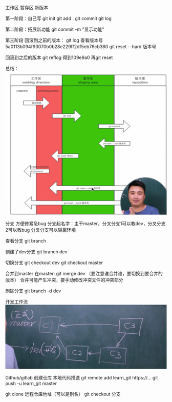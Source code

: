 工作区
暂存区
新版本


第一阶段：自己写
git init
git add .
git commit
git log

第二阶段：拓展新功能
git commit -m "显示功能"

第三阶段
回滚到之前的版本：
git log 查看版本号5a0113b094f93070b0b28e229ff2df5eb76cb380
git reset --hard  版本号

回滚到之后的版本
git reflog 
得到109e9a0 
再git reset


总结：
![alt text](image.png)



分支
方便修紧急bug
分支起名字：主干master，分叉分支1可以教dev，分叉分支2可以教bug
分叉分支可以隔离环境

查看分支
git branch

创建了dev分支
git branch dev

切换分支
git checkout dev
git checkout master

合并到master
在master: git merge dev
（要注意谁合并谁，要切换到要合并的版本）
合并可能产生冲突，要手动修改冲突文件的冲突部分

删除分支
git branch -d dev


开发工作流
![alt text](image-1.png)


Github/gitlab
创建仓库
本地代码推送
git remote add learn_git https://...
git push -u learn_git master

git clone 远程仓库地址（可以是别名）
git checkout 分支
